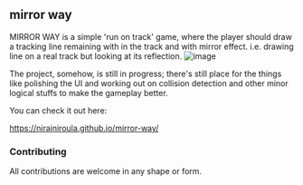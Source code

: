 ## mirror way

MIRROR WAY is a simple 'run on track' game, where the player should draw a tracking line remaining with in the track and with mirror effect. i.e. drawing line on a real track but looking at its reflection.
![image](https://user-images.githubusercontent.com/11739133/131484725-7b306c61-ddfb-40de-a40b-a676eee109d4.png)

The project, somehow, is still in progress; there's still place for the things like polishing the UI and working out on collision detection and other minor logical stuffs to make the gameplay better.

You can check it out here:


https://nirajniroula.github.io/mirror-way/

### Contributing

All contributions are welcome in any shape or form.


